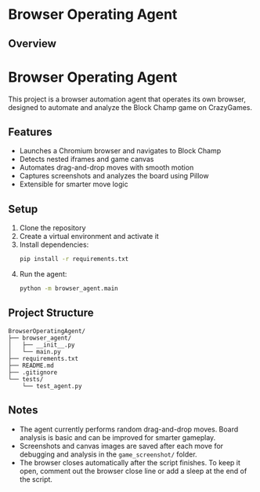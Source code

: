 # Browser Operating Agent

## Overview
 
# Browser Operating Agent

This project is a browser automation agent that operates its own browser, designed to automate and analyze the Block Champ game on CrazyGames.

## Features
- Launches a Chromium browser and navigates to Block Champ
- Detects nested iframes and game canvas
- Automates drag-and-drop moves with smooth motion
- Captures screenshots and analyzes the board using Pillow
- Extensible for smarter move logic

## Setup
1. Clone the repository
2. Create a virtual environment and activate it
3. Install dependencies:
   ```bash
   pip install -r requirements.txt
   ```
4. Run the agent:
   ```bash
   python -m browser_agent.main
   ```

## Project Structure
```
BrowserOperatingAgent/
├── browser_agent/
│   ├── __init__.py
│   └── main.py
├── requirements.txt
├── README.md
├── .gitignore
└── tests/
    └── test_agent.py
```


## Notes
- The agent currently performs random drag-and-drop moves. Board analysis is basic and can be improved for smarter gameplay.
- Screenshots and canvas images are saved after each move for debugging and analysis in the `game_screenshot/` folder.
- The browser closes automatically after the script finishes. To keep it open, comment out the browser close line or add a sleep at the end of the script.
